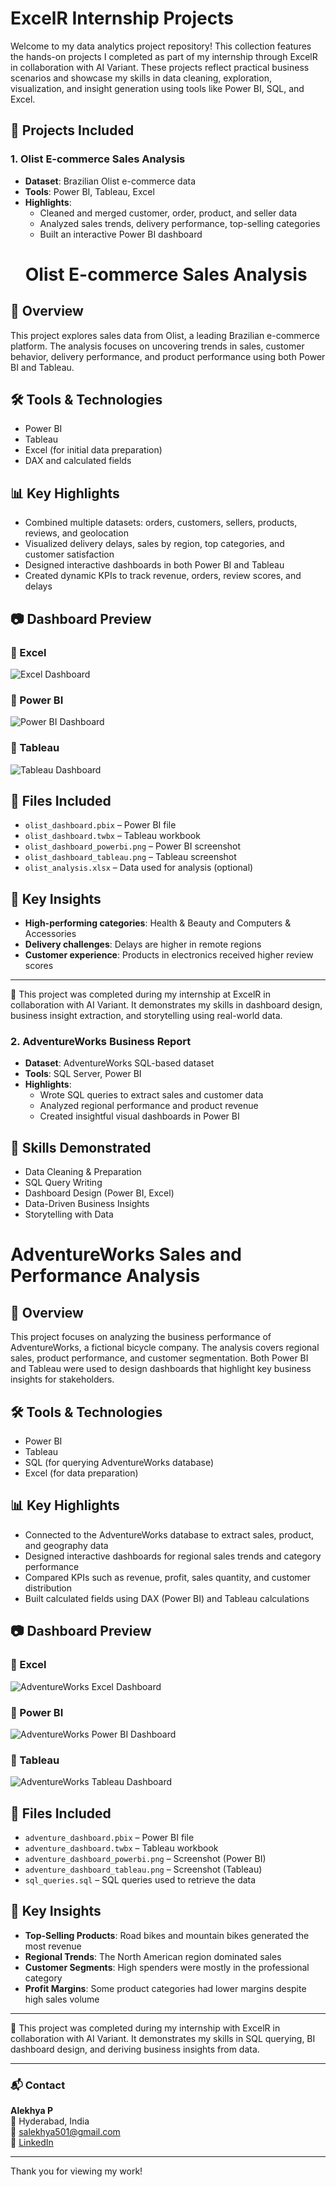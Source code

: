 
# ExcelR Internship Projects

Welcome to my data analytics project repository! This collection features the hands-on projects I completed as part of my internship through ExcelR in collaboration with AI Variant. These projects reflect practical business scenarios and showcase my skills in data cleaning, exploration, visualization, and insight generation using tools like Power BI, SQL, and Excel.

## 📁 Projects Included

### 1. Olist E-commerce Sales Analysis
- **Dataset**: Brazilian Olist e-commerce data
- **Tools**: Power BI, Tableau, Excel
- **Highlights**:
  - Cleaned and merged customer, order, product, and seller data
  - Analyzed sales trends, delivery performance, top-selling categories
  - Built an interactive Power BI dashboard
  # Olist E-commerce Sales Analysis

## 📌 Overview
This project explores sales data from Olist, a leading Brazilian e-commerce platform. The analysis focuses on uncovering trends in sales, customer behavior, delivery performance, and product performance using both Power BI and Tableau.

## 🛠️ Tools & Technologies
- Power BI
- Tableau
- Excel (for initial data preparation)
- DAX and calculated fields

## 📊 Key Highlights
- Combined multiple datasets: orders, customers, sellers, products, reviews, and geolocation
- Visualized delivery delays, sales by region, top categories, and customer satisfaction
- Designed interactive dashboards in both Power BI and Tableau
- Created dynamic KPIs to track revenue, orders, review scores, and delays

## 📷 Dashboard Preview
### 🔹 Excel
![Excel Dashboard](https://github.com/Alekhya-DataAnalyst123/ExcelR-internship-projects/blob/main/olist%20Excel%20ss.png?raw=true)

### 🔹 Power BI
![Power BI Dashboard](https://raw.githubusercontent.com/Alekhya-DataAnalyst123/ExcelR-internship-projects/d776bb4826b3541b53e8fd5b5800cc9654f044f2/olist%20powerbi%20ss.png)



### 🔹 Tableau

![Tableau Dashboard](https://github.com/Alekhya-DataAnalyst123/ExcelR-internship-projects/blob/main/Olist%20Tableau%20ss.png?raw=true)
## 📁 Files Included
- `olist_dashboard.pbix` – Power BI file
- `olist_dashboard.twbx` – Tableau workbook
- `olist_dashboard_powerbi.png` – Power BI screenshot
- `olist_dashboard_tableau.png` – Tableau screenshot
- `olist_analysis.xlsx` – Data used for analysis (optional)

## 🧠 Key Insights
- **High-performing categories**: Health & Beauty and Computers & Accessories
- **Delivery challenges**: Delays are higher in remote regions
- **Customer experience**: Products in electronics received higher review scores

---

🔗 This project was completed during my internship at ExcelR in collaboration with AI Variant. It demonstrates my skills in dashboard design, business insight extraction, and storytelling using real-world data.


### 2. AdventureWorks Business Report
- **Dataset**: AdventureWorks SQL-based dataset
- **Tools**: SQL Server, Power BI
- **Highlights**:
  - Wrote SQL queries to extract sales and customer data
  - Analyzed regional performance and product revenue
  - Created insightful visual dashboards in Power BI

## 📌 Skills Demonstrated
- Data Cleaning & Preparation
- SQL Query Writing
- Dashboard Design (Power BI, Excel)
- Data-Driven Business Insights
- Storytelling with Data
# AdventureWorks Sales and Performance Analysis

## 📌 Overview
This project focuses on analyzing the business performance of AdventureWorks, a fictional bicycle company. The analysis covers regional sales, product performance, and customer segmentation. Both Power BI and Tableau were used to design dashboards that highlight key business insights for stakeholders.

## 🛠️ Tools & Technologies
- Power BI
- Tableau
- SQL (for querying AdventureWorks database)
- Excel (for data preparation)

## 📊 Key Highlights
- Connected to the AdventureWorks database to extract sales, product, and geography data
- Designed interactive dashboards for regional sales trends and category performance
- Compared KPIs such as revenue, profit, sales quantity, and customer distribution
- Built calculated fields using DAX (Power BI) and Tableau calculations

## 📷 Dashboard Preview
### 🔹 Excel
![AdventureWorks Excel Dashboard](https://raw.githubusercontent.com/Alekhya-DataAnalyst123/ExcelR-internship-projects/474b239d7d748368074a554d473cb30e7cbae0f8/Excel%20Adventurework%20ss.png)

### 🔹 Power BI
![AdventureWorks Power BI Dashboard](./adventure_dashboard_powerbi.png)

### 🔹 Tableau
![AdventureWorks Tableau Dashboard](./adventure_dashboard_tableau.png)

## 📁 Files Included
- `adventure_dashboard.pbix` – Power BI file
- `adventure_dashboard.twbx` – Tableau workbook
- `adventure_dashboard_powerbi.png` – Screenshot (Power BI)
- `adventure_dashboard_tableau.png` – Screenshot (Tableau)
- `sql_queries.sql` – SQL queries used to retrieve the data

## 🧠 Key Insights
- **Top-Selling Products**: Road bikes and mountain bikes generated the most revenue
- **Regional Trends**: The North American region dominated sales
- **Customer Segments**: High spenders were mostly in the professional category
- **Profit Margins**: Some product categories had lower margins despite high sales volume

---

🔗 This project was completed during my internship with ExcelR in collaboration with AI Variant. It demonstrates my skills in SQL querying, BI dashboard design, and deriving business insights from data.


---

### 📬 Contact
**Alekhya P**  
📍 Hyderabad, India  
📧 salekhya501@gmail.com  
🔗 [LinkedIn](www.linkedin.com/in/alekhya-pilli)

---

Thank you for viewing my work!
